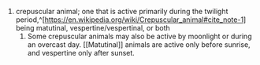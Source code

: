 1. crepuscular animal; one that is active primarily during the twilight period,^[https://en.wikipedia.org/wiki/Crepuscular_animal#cite_note-1] being matutinal, vespertine/vespertinal, or both
	1. Some crepuscular animals may also be active by moonlight or during an overcast day. [[Matutinal]] animals are active only before sunrise, and vespertine only after sunset.